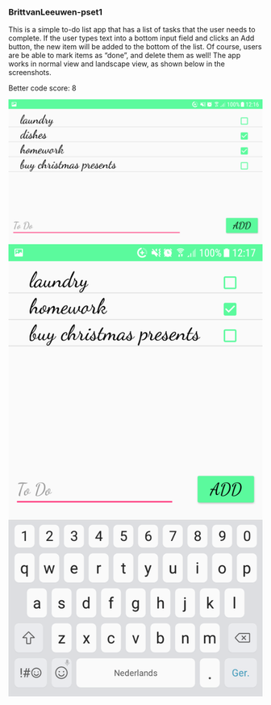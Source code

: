### BrittvanLeeuwen-pset1

This is a simple to-do list app that has a list of tasks that the user needs to complete.
If the user types text into a bottom input field and clicks an Add button, the new item will be added to the bottom of the list.
Of course, users are be able to mark items as “done”, and delete them as well!
The app works in normal view and landscape view, as shown below in the screenshots.

Better code score: 8

![screenshot app](docs/Screenshot_20171123-121645.png)
![screenshot app](docs/Screenshot_20171123-121719.png)
